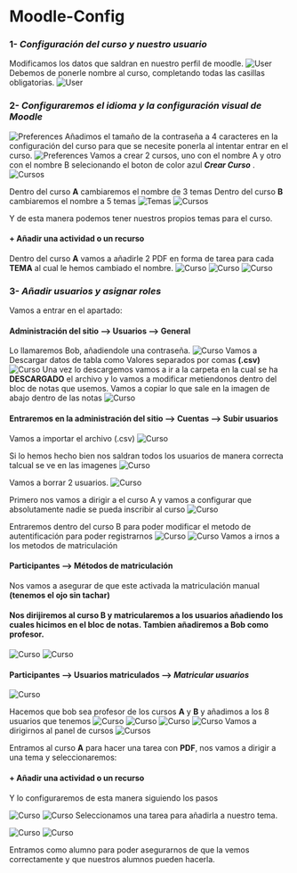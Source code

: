 # Moodle-Config
### 1- *Configuración del curso y nuestro usuario*
Modificamos los datos que saldran en nuestro perfil de moodle.
![User](1.png)
Debemos de ponerle nombre al curso, completando todas las casillas obligatorias.
![User](2.png)
### 2- *Configuraremos el idioma y la configuración visual de Moodle*
![Preferences](3.png)
Añadimos el tamaño de la contraseña a 4 caracteres en la configuración del curso para que se necesite ponerla al intentar entrar en el curso.
![Preferences](4.png)
Vamos a crear 2 cursos, uno con el nombre A y otro con el nombre B selecionando el boton de color azul ***Crear Curso*** .
![Cursos](4.1.png)

Dentro del curso **A** cambiaremos el nombre de 3 temas
Dentro del curso **B** cambiaremos el nombre a 5 temas
![Temas](3.1.png)
![Cursos](5.1.png)

Y de esta manera podemos tener nuestros propios temas para el curso.
#### + Añadir una actividad o un recurso
Dentro del curso **A** vamos a añadirle 2 PDF en forma de tarea para cada **TEMA** al cual le hemos cambiado el nombre.
![Curso](13.png)
![Curso](14.png)
![Curso](15.png)
### 3- *Añadir usuarios y asignar roles*
Vamos a entrar en el apartado:
#### Administración del sitio --> Usuarios --> General 
Lo llamaremos Bob, añadiendole una contraseña.
![Curso](16.png)
Vamos a Descargar datos de tabla como Valores separados por comas **(.csv)**
![Curso](17.png)
Una vez lo descargemos vamos a ir a la carpeta en la cual se ha **DESCARGADO** el archivo y lo vamos a modificar metiendonos dentro del bloc de notas que usemos.
Vamos a copiar lo que sale en la imagen de abajo dentro de las notas
![Curso](18.png)

#### Entraremos en la administración del sitio --> Cuentas --> Subir usuarios
Vamos a importar el archivo (.csv)
![Curso](19.png)

Si lo hemos hecho bien nos saldran todos los usuarios de manera correcta talcual se ve en las imagenes
![Curso](20.png)

Vamos a borrar 2 usuarios.
![Curso](21.png)

Primero nos vamos a dirigir a el curso A y vamos a configurar que absolutamente nadie se pueda inscribir al curso
![Curso](21.png)

Entraremos dentro del curso B para poder modificar el metodo de autentificación para poder registrarnos
![Curso](26.png)
![Curso](27.png)
Vamos a irnos a los metodos de matriculación

#### Participantes --> Métodos de matriculación
Nos vamos a asegurar de que este activada la matriculación manual **(tenemos el ojo sin tachar)**
#### Nos dirijiremos al curso B y matricularemos a los usuarios añadiendo los cuales hicimos en el bloc de notas. Tambien añadiremos a Bob como profesor.
![Curso](25.png)
![Curso](29.png)
#### Participantes --> Usuarios matriculados --> *Matricular usuarios*
![Curso](27.png)

Hacemos que bob sea profesor de los cursos **A** y **B** y añadimos a los 8 usuarios que tenemos
![Curso](31.png)
![Curso](32.png)
![Curso](28.png)
![Curso](33.png)
Vamos a dirigirnos al panel de cursos 
![Cursos](4.1.png)

Entramos al curso **A** para hacer una tarea con **PDF**, nos vamos a dirigir a una tema y seleccionaremos:
#### + Añadir una actividad o un recurso
Y lo configuraremos de esta manera siguiendo los pasos

![Curso](34.png)
![Curso](36.png)
Seleccionamos una tarea para añadirla a nuestro tema.

![Curso](35.png)
![Curso](37.png)

Entramos como alumno para poder asegurarnos de que la vemos correctamente y que nuestros alumnos pueden hacerla. 








